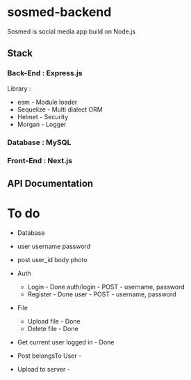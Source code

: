 # sosmed-backend
Sosmed is social media app build on Node.js

## Stack
### Back-End : Express.js
Library :
- esm - Module loader
- Sequelize - Multi dialect ORM
- Helmet - Security
- Morgan - Logger
### Database : MySQL
### Front-End : Next.js

## API Documentation

# To do

- Database
- user
username
password

- post
user_id
body
photo

- Auth
    - Login - Done  auth/login - POST - username, password
    - Register - Done user - POST - username, password
- File
    - Upload file - Done
    - Delete file - Done
- Get current user logged in - Done
- Post belongsTo User - 
- Upload to server - 


